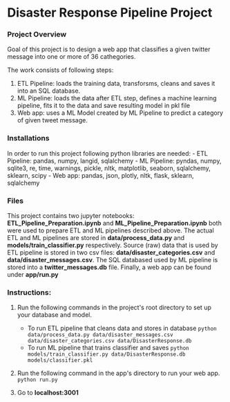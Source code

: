 # Disaster Response Pipeline Project

### Project Overview
Goal of this project is to design a web app that classifies a given twitter message into one or more of 36 cathegories. 

The work consists of following  steps:
1. ETL Pipeline: loads the training data, transforsms, cleans and saves it into an SQL database.
2. ML Pipeline: loads the data after ETL step, defines a machine learning pipeline, fits it to the data and save resulting model in pkl file
3. Web app: uses a ML Model created by ML Pipeline to predict a category of given tweet message.

### Installations

In order to run this project following python libraries are needed: 
    - ETL Pipeline: pandas, numpy, langid, sqlalchemy
    - ML Pipeline: pyndas, numpy, sqlite3, re, time, warnings, pickle, nltk, matplotlib, seaborn, sqlalchemy, sklearn, scipy
    - Web app: pandas, json, plotly, nltk, flask, sklearn, sqlalchemy
   
### Files
This project contains two jupyter notebooks: **ETL_Pipeline_Preparation.ipynb** and **ML_Pipeline_Preparation.ipynb** both were used to prepare ETL and ML pipelines described above. The actual ETL and ML pipelines are stored in  **data/process_data.py** and **models/train_classifier.py** respectively. Source (raw) data that is used by ETL pipeline is stored in two csv files: **data/disaster_categories.csv** and **data/disaster_messages.csv**. The SQL databased used by ML pipeline is stored into a **twitter_messages.db** file. Finally, a web app can be found under **app/run.py**

### Instructions:
1. Run the following commands in the project's root directory to set up your database and model.

    - To run ETL pipeline that cleans data and stores in database
        `python data/process_data.py data/disaster_messages.csv data/disaster_categories.csv data/DisasterResponse.db`
    - To run ML pipeline that trains classifier and saves
        `python models/train_classifier.py data/DisasterResponse.db models/classifier.pkl`

2. Run the following command in the app's directory to run your web app.
    `python run.py`

3. Go to **localhost:3001** 
